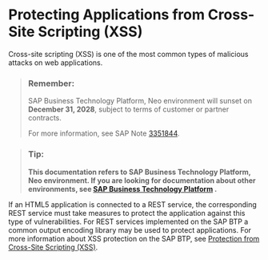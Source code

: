 <!-- loiocd584e4c02054c6cb6360a439d6c8364 -->

# Protecting Applications from Cross-Site Scripting \(XSS\)

Cross-site scripting \(XSS\) is one of the most common types of malicious attacks on web applications.

> ### Remember:  
> SAP Business Technology Platform, Neo environment will sunset on **December 31, 2028**, subject to terms of customer or partner contracts.
> 
> For more information, see SAP Note [3351844](https://me.sap.com/notes/3351844).

> ### Tip:  
> **This documentation refers to SAP Business Technology Platform, Neo environment. If you are looking for documentation about other environments, see [SAP Business Technology Platform](https://help.sap.com/docs/btp/sap-business-technology-platform/sap-business-technology-platform?version=Cloud) .**

If an HTML5 application is connected to a REST service, the corresponding REST service must take measures to protect the application against this type of vulnerabilities. For REST services implemented on the SAP BTP a common output encoding library may be used to protect applications. For more information about XSS protection on the SAP BTP, see [Protection from Cross-Site Scripting \(XSS\)](protection-from-cross-site-scripting-xss-e643316.md).

